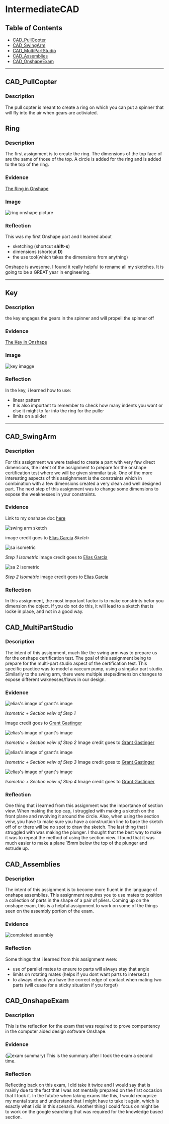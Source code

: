 # IntermediateCAD


## Table of Contents
* [CAD_PullCopter](#CAD_PullCopter)
* [CAD_SwingArm](#CAD_SwingArm)
* [CAD_MultiPartStudio](#CAD_MultiPartStudio)
* [CAD_Assemblies](#CAD_Assemblies)
* [CAD_OnshapeExam](#CAD_OnshapeExam)
---



## CAD_PullCopter

### Description
The pull copter is meant to create a ring on which you can put a spinner that will fly into the air when gears are activiated.

## Ring


### Description

The first assignment is to create the ring. The dimensions of the top face of are the same of those of the top. A circle is added for the ring and is added to the top of the ring. 

### Evidence
[The Ring in Onshape](https://cvilleschools.onshape.com/documents/73d7010c7540dad2063afac7/w/665c6b0b34cbec05f29edf63/e/8fc303e644267fed44872084)

### Image

![ring onshape picture](https://github.com/lwhitmo/IntermediateCAD/blob/main/images/ring.png)

### Reflection

This was my first Onshape part and I learned about 
* sketching (shortcut **shift-s**)
* dimensions (shortcut **D**)
* the use tool(which takes the dimensions from anything)

Onshape is awesome.  I found it really helpful to rename all my sketches.  It is going to be a GREAT year in engineering.

---


## Key

### Description
the key engages the gears in the spinner and will propell the spinner off
### Evidence
[The Key in Onshape](https://cvilleschools.onshape.com/documents/73d7010c7540dad2063afac7/w/665c6b0b34cbec05f29edf63/e/8fc303e644267fed44872084)
### Image
![key imagge](https://github.com/lwhitmo/IntermediateCAD/blob/main/images/key.png)
### Reflection
In the key, i learned how to use:
* linear pattern
* It is also important to remember to check how many indents you want or else it might to far into the ring for the puller
* limits on a slider
---

## CAD_SwingArm

### Description
For this assignment we were tasked to create a part with very few direct dimensions, the intent of the assignment to prepare for the onshape certification test where we will be given simmilar task. One of the more interesting aspects of this assighnment is the constraints which in combination with a few dimensions created a very clean and well designed part. The next step of this assignment was to change some dimensions to expose the weaknesses in your constraints.
### Evidence
Link to my onshape doc [here](https://cvilleschools.onshape.com/documents/b9a1ea74ea83bf3961531a35/w/40a15a35eeaa5d47869831e4/e/707fbef18e71cb68a28da548)

![swing arm sketch](https://user-images.githubusercontent.com/112961319/197537826-1cb59915-9afb-4aa1-a134-e95e0e6aca54.PNG)

image credit goes to [Elias Garcia](https://github.com/egarcia28)
_Sketch_

![sa isometric](https://user-images.githubusercontent.com/112961319/197537939-ee02db27-bf88-49e1-9012-39be8995c7f2.PNG)

_Step 1 Isometric_
image credit goes to [Elias Garcia](https://github.com/egarcia28)

![sa 2 isometric](https://user-images.githubusercontent.com/112961319/197538038-8c72680c-3259-4c58-bc37-b07d5362c5e4.PNG)

_Step 2 Isometric_
image credit goes to [Elias Garcia](https://github.com/egarcia28)
### Reflection

In this assignment, the most important factor is to make constrints befor you dimension the object. If you do not do this, it will lead to a sketch that is locke in place, and not in a good way. 

## CAD_MultiPartStudio

### Description
The intent of this assignment, much like the swing arm was to prepare us for the onshape certification test. The goal of this assignment being to prepare for the multi-part studio aspect of the certification test. This specific practice was to model a vaccum pump, using a singular part studio. Similarlly to the swing arm, there were multiple steps/dimension changes to expose different waknesses/flaws in our design.
### Evidence

![elias's image of grant's image](https://user-images.githubusercontent.com/112961319/198096296-6509aeca-c036-46d8-a270-ed12b56eb764.jpg)


_Isometric + Section veiw of Step 1_

Image credit goes to [Grant Gastinger](https://github.com/ggastin30/Intermediate_CAD)


![elias's image of grant's image](https://user-images.githubusercontent.com/112961319/198096910-5787efe9-90df-4335-90ae-f889ebc967cf.jpg)

_Isometric + Section veiw of Step 2_
Image credit goes to [Grant Gastinger](https://github.com/ggastin30/Intermediate_CAD)


![elias's image of grant's image](https://user-images.githubusercontent.com/112961319/198097747-a423a87c-83f1-463d-be9a-38385142750a.jpg)

_Isometric + Section veiw of Step 3_
Image credit goes to [Grant Gastinger](https://github.com/ggastin30/Intermediate_CAD)

![elias's image of grant's image](https://user-images.githubusercontent.com/112961319/198098987-f308a17c-ea52-4945-92ff-df5c975c21bd.jpg)

_Isometric + Section veiw of Step 4_
Image credit goes to [Grant Gastinger](https://github.com/ggastin30/Intermediate_CAD)

### Reflection
One thing that i learned from this assignment was the importance of section view. When making the top cap, i struggled with making a sketch on the front plane and revolving it around the circle. Also, when using the section veiw, you have to make sure you have a construction line to base the sketch off of or there will be no spot to draw the sketch. The last thing that i struggled with was making the plunger. I thought that the best way to make it was to repeat the method of using the section view. I found that it was much easier to make a plane 15mm below the top of the plunger and extrude up.

## CAD_Assemblies

### Description
The intent of this assignment is to become more fluent in the language of onshape assemblies. This assignment requires you to use mates to position a collection of parts in the shape of a pair of pliers. Coming up on the onshape exam, this is a helpful assignment to work on some of the things seen on the assembly portion of the exam.

### Evidence

![completed assembly](https://github.com/lwhitmo/IntermediateCAD/blob/main/images/Screen%20Shot%202023-05-08%20at%203.37.17%20PM.png)



### Reflection
Some things that i learned from this assignment were:
* use of parallel mates to ensure to parts will always stay that angle
* limits on rotating mates (helps if you dont want parts to intersect.)
* to always check you have the correct edge of contact when mating two parts (will cuase for a sticky situation if you forget)




## CAD_OnshapeExam

### Description
This is the reflection for the exam that was required to prove compentency in the computer aided design software Onshape.

### Evidence

(![exam summary](https://user-images.githubusercontent.com/112962114/236919634-998e41cf-46cc-4c25-8dee-e07c0bdbf066.png))
This is the summary after I took the exam a second time.


### Reflection
Reflecting back on this exam, I did take it twice and I would say that is mainly due to the fact that I was not mentally prepared on the first occasion that I took it. In the fututre when taking exams like this, I would recognize my mental state and understand that I might have to take it again, which is exactly what i did in this scenario. Another thing I could focus on might be to work on the google searching that was required for the knowledge based section.
